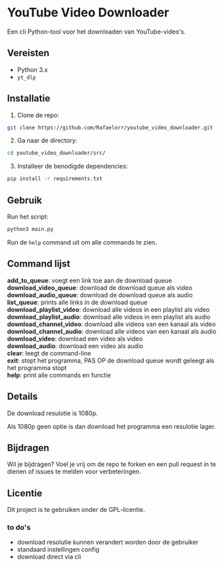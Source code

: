 # YouTube Video Downloader

Een cli Python-tool voor het downloaden van YouTube-video's.

## Vereisten
- Python 3.x
- `yt_dlp`

## Installatie

1. Clone de repo:
```bash
git clone https://github.com/Rafaelorr/youtube_video_downloader.git
```

2. Ga naar de directory:
```bash
cd youtube_video_downloader/src/
```

3. Installeer de benodigde dependencies:
```bash
pip install -r requirements.txt
```

## Gebruik

Run het script:

```bash
python3 main.py
```

Run de `help` command uit om alle commands te zien.

## Command lijst

**add_to_queue**: voegt een link toe aan de download queue <br>
**download_video_queue**: download de download queue als video <br>
**download_audio_queue**: download de download queue als audio <br>
**list_queue**: prints alle links in de download queue <br>
**download_playlist_video**: download alle videos in een playlist als video <br>
**download_playlist_audio**: download alle videos in een playlist als audio <br>
**download_channel_video**: download alle videos van een kanaal als video <br>
**download_channel_audio**: download alle videos van een kanaal als audio <br>
**download_video**: download een video als video <br>
**download_audio**: download een video als audio <br>
**clear**: leegt de command-line <br>
**exit**: stopt het programma, PAS OP de download queue wordt geleegt als het programma stopt <br>
**help**: print alle commands en functie

## Details
De download resulotie is 1080p.

Als 1080p geen optie is dan download het programma een resulotie lager.

## Bijdragen
Wil je bijdragen? Voel je vrij om de repo te forken en een pull request in te dienen of issues te melden voor verbeteringen.

## Licentie
Dit project is te gebruiken onder de GPL-licentie.

### to do's
* download resolutie kunnen verandert worden door de gebruiker
* standaard instellingen config
* download direct via cli
